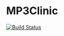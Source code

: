 # MP3Clinic

[![Build Status](https://travis-ci.org/landoooo/MP3Clinic.svg?branch=master)](https://travis-ci.org/landoooo/MP3Clinic)
